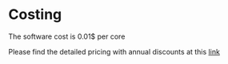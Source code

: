 # Costing

The software cost is 0.01$ per core

Please find the detailed pricing with annual discounts at this [link](https://aws.amazon.com/marketplace/pp/B077D59SPJ#pdp-pricing)
